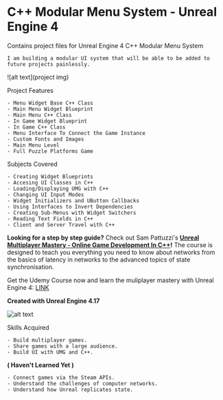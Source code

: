 # C++ Modular Menu System - Unreal Engine 4

Contains project files for Unreal Engine 4 C++ Modular Menu System

	I am building a modular UI system that will be able to be added to future projects painlessly.

![alt text](project img)

Project Features

  	- Menu Widget Base C++ Class
	- Main Menu Widget Blueprint
	- Main Menu C++ Class
	- In Game Widget Blueprint
	- In Game C++ Class
	- Menu Interface To Connect the Game Instance
	- Custom Fonts and Images
	- Main Menu Level
	- Full Puzzle Platforms Game
	
Subjects Covered

	- Creating Widget Blueprints
	- Accesing UI Classes in C++
	- Loading/Displaying UMG with C++
	- Changing UI Input Modes
	- Widget Initializers and UButton Callbacks
	- Using Interfaces to Invert Dependencies
	- Creating Sub-Menus with Widget Switchers
	- Reading Text Fields in C++
	- Client and Server Travel with C++

**Looking for a step by step guide?** Check out 
Sam Pattuzzi's **[Unreal Multiplayer Mastery - Online Game Development In C++](https://www.udemy.com/unrealmultiplayer/)!** The course is designed to teach you everything you need to know about networks from the basics of latency in networks to the advanced topics of state synchronisation.

Get the Udemy Course now and learn the muliplayer mastery with Unreal Engine 4: [LINK](https://www.udemy.com/unrealmultiplayer/)

**Created with Unreal Engine 4.17**

![alt text](https://udemy-images.udemy.com/course/480x270/1319066_eee6_2.jpg)

Skills Acquired

	- Build multiplayer games.
  	- Share games with a large audience.
 	- Build UI with UMG and C++.
**( Haven't Learned Yet )**

	- Connect games via the Steam APIs.
	- Understand the challenges of computer networks.
	- Understand how Unreal replicates state.

